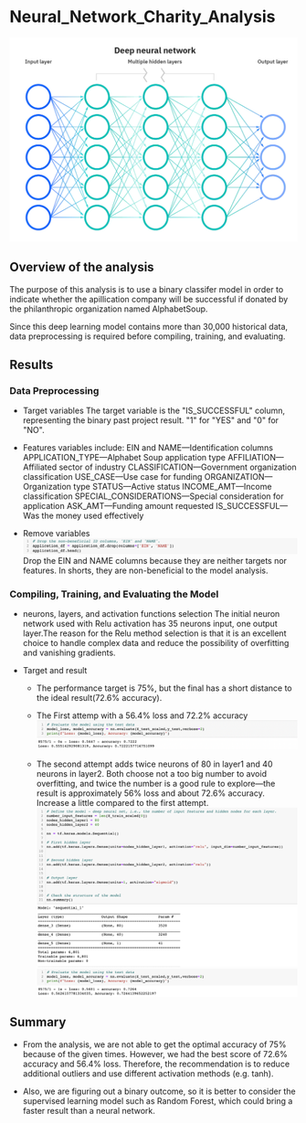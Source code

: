# Neural_Network_Charity_Analysis

![1](pic/1.png)
## Overview of the analysis
The purpose of this analysis is to use a binary classifer model in order to indicate whether the apillication company will be successful if donated by the philanthropic organization named AlphabetSoup. 

Since this deep learning model contains more than 30,000 historical data, data preprocessing is required before compiling, training, and evaluating.


## Results
### Data Preprocessing
- Target variables
The target variable is the "IS_SUCCESSFUL" column, representing the binary past project result. "1" for "YES" and "0" for "NO".  

- Features variables include:
EIN and NAME—Identification columns
APPLICATION_TYPE—Alphabet Soup application type
AFFILIATION—Affiliated sector of industry
CLASSIFICATION—Government organization classification
USE_CASE—Use case for funding
ORGANIZATION—Organization type
STATUS—Active status
INCOME_AMT—Income classification
SPECIAL_CONSIDERATIONS—Special consideration for application
ASK_AMT—Funding amount requested
IS_SUCCESSFUL—Was the money used effectively

- Remove variables
![drop](pic/drop.png)
Drop the EIN and NAME columns because they are neither targets nor features. In shorts, they are non-beneficial to the model analysis. 

### Compiling, Training, and Evaluating the Model
- neurons, layers, and activation functions selection
The initial neuron network used with Relu activation has 35 neurons input, one output layer.The reason for the Relu method selection is that it is an excellent choice to handle complex data and reduce the possibility of overfitting and vanishing gradients. 

- Target and result
    - The performance target is 75%, but the final has a short distance to the ideal result(72.6% accuracy).
    - The First attemp with a 56.4% loss and 72.2% accuracy 
    ![4](pic/4.png)
    
    - The second attempt adds twice neurons of 80 in layer1 and 40 neurons in layer2. Both choose not a too big number to avoid overfitting, and twice the number is a good rule to explore—the result is approximately 56% loss and about 72.6% accuracy. Increase a little compared to the first attempt.
![3](pic/3.png)
![result1](pic/result1.png)

## Summary
 - From the analysis, we are not able to get the optimal accuracy of 75% because of the given times. However, we had the best score of 72.6% accuracy and 56.4% loss. Therefore, the recommendation is to reduce additional outliers and use different activation methods (e.g. tanh). 

- Also, we are figuring out a binary outcome, so it is better to consider the supervised learning model such as Random Forest, which could bring a faster result than a neural network.
